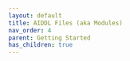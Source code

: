 ```yaml
---
layout: default
title: AIDDL Files (aka Modules)
nav_order: 4
parent: Getting Started
has_children: true
---
```

